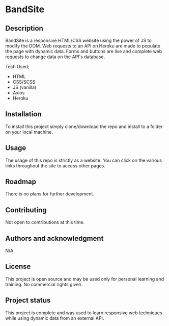 # BandSite

## Description

BandSite is a responsive HTML/CSS website using the power of JS to modify the DOM. Web requests to an API on Heroku are made to populate the page with dynamic data. Forms and buttons are live and complete web requests to change data on the API's database. 

Tech Used;
- HTML
- CSS/SCSS
- JS (vanilla)
- Axios
- Heroku

## Installation

To install this project simply clone/download the repo and install to a folder on your local machine.

## Usage

The usage of this repo is strictly as a website. You can click on the various links throughout the site to access other pages. 

## Roadmap

There is no plans for further development.

## Contributing

Not open to contributions at this time.

## Authors and acknowledgment

N/A

## License

This project is open source and may be used only for personal learning and training. No commercial rights given.

## Project status

This project is complete and was used to learn responsive web techniques while using dynamic data from an external API.